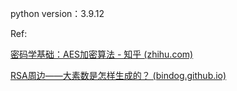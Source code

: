 python version：3.9.12

Ref:

[密码学基础：AES加密算法 - 知乎 (zhihu.com)](https://zhuanlan.zhihu.com/p/78913397)

[RSA周边——大素数是怎样生成的？ (bindog.github.io)](http://bindog.github.io/blog/2014/07/19/how-to-generate-big-primes/)